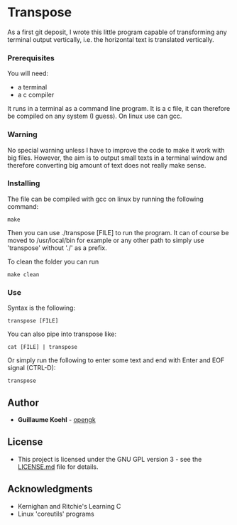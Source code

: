 # Transpose

As a first git deposit, I wrote this little program capable of transforming any terminal output vertically, i.e. the horizontal text is translated vertically.

### Prerequisites

You will need:
* a terminal
* a c compiler

It runs in a terminal as a command line program.
It is a c file, it can therefore be compiled on any system (I guess). On linux use can gcc.

### Warning

No special warning unless I have to improve the code to make it work with big files.
However, the aim is to output small texts in a terminal window and therefore converting big amount of text does not really make sense.

### Installing

The file can be compiled with gcc on linux by running the following command:

```
make
```

Then you can use ./transpose [FILE] to run the program. It can of course be moved to /usr/local/bin  for example or any other path to simply use 'transpose' without './' as a prefix.

To clean the folder you can run
```
make clean
```

### Use

Syntax is the following:

```
transpose [FILE]
```

You can also pipe into transpose like:
```
cat [FILE] | transpose
```

Or simply run the following to enter some text and end with Enter and EOF signal (CTRL-D):
```
transpose
```

## Author

* **Guillaume Koehl** - [opengk](https://github.com/opengk)

## License

* This project is licensed under the GNU GPL version 3 - see the [LICENSE.md](LICENSE.md) file for details.

## Acknowledgments

* Kernighan and Ritchie's Learning C
* Linux 'coreutils' programs
